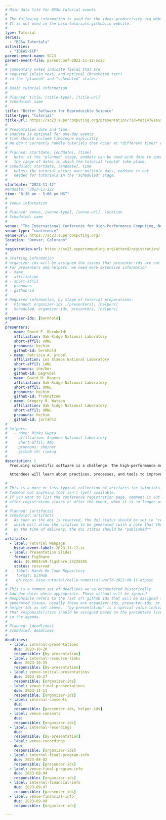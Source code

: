 ```yaml
---
# Main data file for BSSw tutorial events
#
# The following information is used for the ideas-productivity.org website only.
# It is not used in the bssw-tutorials.github.io website.
#
type: Tutorial
series:
  - "BSSw Tutorials"
activities:
  - "IDEAS-ECP"
parent-event-name: SC23
parent-event-file: parentconf-2023-11-12-sc23
#
# Commentary notes indicate fields that are
# required (plain text) and optional (bracketed text)
# in the "planned" and "scheduled" states.
#
# Basic tutorial information
#
# Planned: title, [title-type], [title-url]
# Scheduled: same
#
title: "Better Software for Reproducible Science"
title-type: "tutorial"
title-url: https://sc23.supercomputing.org/presentation/?id=tut147&sess=sess225
#
# Presentation date and time.
# enddate is optional for one-day events
# time should include timezeone explicitly
# We don't currently handle tutorials that occur at *different times* on multiple days
#
# Planned: startdate, [enddate], [time]
#   Note: at the "planned" stage, enddate can be used with date to specify
#   the range of dates in which the tutorial *could* take place.
# Scheduled: startdate, [enddate], time
#   Unless the tutorial occurs over multiple days, enddate is not
#   needed for tutorials in the "scheduled" stage.
#
startdate: "2023-11-12"
#enddate: "2023-11-132
time: "8:30 am - 5:00 pm MST"
#
# Venue information
#
# Planned: venue, [venue-type], [venue-url], location
# Scheduled: same
#
venue: "The International Conference for High-Performance Computing, Networking, Storage, and Analysis (SC23)"
venue-type: "conference"
venue-url: https://sc23.supercomputing.org/
location: "Denver, Colorado"
#
registration-url: https://sc23.supercomputing.org/attend/registration/
#
# Staffing information
# organizer-ids will be assigned the issues that presenter-ids are not doing, basically
# For presenters and helpers, we need more extensive information
# - name
# - affiliation
# - short-affil
# - pronouns
# - github-id
#
# Required information, by stage of tutorial preparations:
#   Planned: organizer-ids ,[presenters], [helpers]
#   Scheduled: organizer-ids, presenters, [helpers]
#
organizer-ids: [bernhold]
#
presenters:
  - name: David E. Bernholdt
    affiliation: Oak Ridge National Laboratory
    short-affil: ORNL
    pronouns: he/him
    github-id: bernhold
  - name: Patricia A. Grubel
    affiliation: Los Alamos National Laboratory
    short-affil: LANL
    pronouns: she/her
    github-id: pagrubel
  - name: David M. Rogers
    affiliation: Oak Ridge National Laboratory
    short-affil: ORNL
    pronouns: he/him
    github-id: frobnitzem
  - name: Gregory R. Watson
    affiliation: Oak Ridge National Laboratory
    short-affil: ORNL
    pronouns: he/him
    github-id: jarrah42
#
# helpers:
#   - name: Rinku Gupta
#     affiliation: Argonne National Laboratory
#     short-affil: ANL
#     pronouns: she/her
#     github-id: rinkug
#
description: |
  Producing scientific software is a challenge. The high-performance modeling and simulation community, in particular, faces the confluence of disruptive changes in computing architectures and new opportunities (and demands) for greatly improved simulation capabilities, especially through coupling physics and scales. Simultaneously, computational science and engineering (CSE), as well as other areas of science, are experiencing an increasing focus on scientific reproducibility and software quality. Code coupling requires aggregate team interactions including integration of software processes and practices. These challenges demand large investments in scientific software development and improved practices. Focusing on improved developer productivity and software sustainability is both urgent and essential. 

  Attendees will learn about practices, processes, and tools to improve the productivity of those who develop CSE software, increase the sustainability of software artifacts, and enhance trustworthiness in their use. We will focus on aspects of scientific software development that are not adequately addressed by resources developed for industrial software engineering. Topics include the design, refactoring, and testing of complex scientific software systems; collaborative software development; and software packaging. The second half of this full-day tutorial will focus on reproducibility, and why and how to keep a lab notebook for computationally-based research.

#
# This is a more or less typical collection of artifacts for tutorials.
# Comment out anything that isn't (yet) available.
# If you want to list the conference registration page, comment it out
# after registration closes or after the event, when it is no longer useful.
#
# Planned: [artifacts]
# Scheduled: artifacts
#   As soon as the doi is reserved, the doi status should be set to "reserved", 
#   which will allow the citation to be generated (with a note that the slides are not yet published).
#   By the time of delivery, the doi status should be "published""
#
artifacts:
  - label: Tutorial Webpage
    bsswt-event-label: 2023-11-12-sc
  - label: Presentation Slides
    format: FigShare
    doi: 10.6084/m9.figshare.24226105
    status: reserved
#  - label: Hands-On Code Repository
#    format: GitHub
#    gh-repo: bssw-tutorial/hello-numerical-world-2022-08-11-atpesc
#
# This is a common set of deadlines we've encountered historically
# Add due dates where appropriate. Those without will be ignored
# Responsible refers to the (set of) github ids that will be assigned to
# generated issues. Usually these are organizer-ids, presenter-ids, or
# helper-ids as set above.  "by-presentation" is a special value indicating
# that responsibilities should be assigned based on the presenters liseted
# in the agenda.
#
# Planned: [deadlines]
# Scheduled: deadlines
#
deadlines:
  - label: internal-presentations
    due: 2023-10-20
    responsible: [by-presentation]
  - label: internal-resource-links
    due: 2023-10-25
    responsible: [by-presentation]
  - label: venue-initial-presentations
    due: 2023-10-27
    responsible: [organizer-ids]
  - label: venue-final-presentations
    due: 2023-11-11
    responsible: [organizer-ids]
  - label: internal-consents
    due: 
    responsible: [presenter-ids, helper-ids]
  - label: venue-consents
    due: 
    responsible: [organizer-ids]
  - label: internal-recordings
    due: 
    responsible: [by-presentation]
  - label: venue-recordings
    due: 
    responsible: [organizer-ids]
  - label: internal-final-program-info
    due: 2023-08-02
    responsible: [presenter-ids]
  - label: venue-final-program-info
    due: 2023-08-04
    responsible: [organizer-ids]
  - label: internal-financial-info
    due: 2023-09-07
    responsible: [presenter-ids]
  - label: venue-financial-info
    due: 2023-09-09
    responsible: [organizer-ids]

---
```


